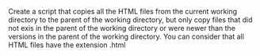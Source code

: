 Create a script that copies all the HTML files from the current working directory to the parent of the working directory, but only copy files that did not exis in the parent of the working directory or were newer than the versions in the parent of the working directory. You can consider that all HTML files have the extension .html
